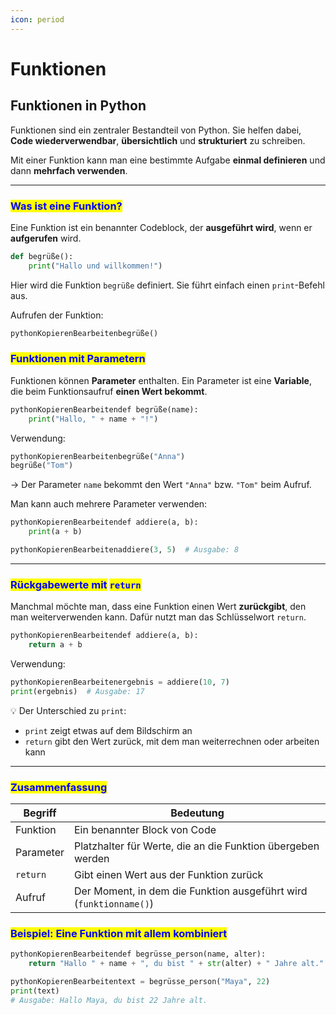 ```yaml
---
icon: period
---
```


# Funktionen

## Funktionen in Python

Funktionen sind ein zentraler Bestandteil von Python. Sie helfen dabei, **Code wiederverwendbar**, **übersichtlich** und **strukturiert** zu schreiben.

Mit einer Funktion kann man eine bestimmte Aufgabe **einmal definieren** und dann **mehrfach verwenden**.

***

### <mark style="color:blue;">Was ist eine Funktion?</mark>

Eine Funktion ist ein benannter Codeblock, der **ausgeführt wird**, wenn er **aufgerufen** wird.

```python
def begrüße():
    print("Hallo und willkommen!")
```



Hier wird die Funktion `begrüße` definiert. Sie führt einfach einen `print`-Befehl aus.

Aufrufen der Funktion:

```python
pythonKopierenBearbeitenbegrüße()
```



### <mark style="color:blue;">Funktionen mit Parametern</mark>

Funktionen können **Parameter** enthalten. Ein Parameter ist eine **Variable**, die beim Funktionsaufruf **einen Wert bekommt**.

```python
pythonKopierenBearbeitendef begrüße(name):
    print("Hallo, " + name + "!")
```

Verwendung:

```python
pythonKopierenBearbeitenbegrüße("Anna")
begrüße("Tom")
```

→ Der Parameter `name` bekommt den Wert `"Anna"` bzw. `"Tom"` beim Aufruf.

Man kann auch mehrere Parameter verwenden:

```python
pythonKopierenBearbeitendef addiere(a, b):
    print(a + b)
```

```python
pythonKopierenBearbeitenaddiere(3, 5)  # Ausgabe: 8
```

***

### <mark style="color:blue;">Rückgabewerte mit</mark> <mark style="color:blue;"></mark><mark style="color:blue;">`return`</mark>

Manchmal möchte man, dass eine Funktion einen Wert **zurückgibt**, den man weiterverwenden kann. Dafür nutzt man das Schlüsselwort `return`.

```python
pythonKopierenBearbeitendef addiere(a, b):
    return a + b
```

Verwendung:

```python
pythonKopierenBearbeitenergebnis = addiere(10, 7)
print(ergebnis)  # Ausgabe: 17
```

💡 Der Unterschied zu `print`:

* `print` zeigt etwas auf dem Bildschirm an
* `return` gibt den Wert zurück, mit dem man weiterrechnen oder arbeiten kann

***

### <mark style="color:blue;">Zusammenfassung</mark>

| Begriff   | Bedeutung                                                          |
| --------- | ------------------------------------------------------------------ |
| Funktion  | Ein benannter Block von Code                                       |
| Parameter | Platzhalter für Werte, die an die Funktion übergeben werden        |
| `return`  | Gibt einen Wert aus der Funktion zurück                            |
| Aufruf    | Der Moment, in dem die Funktion ausgeführt wird (`funktionname()`) |

### <mark style="color:blue;">Beispiel: Eine Funktion mit allem kombiniert</mark>

```python
pythonKopierenBearbeitendef begrüsse_person(name, alter):
    return "Hallo " + name + ", du bist " + str(alter) + " Jahre alt."
```

```python
pythonKopierenBearbeitentext = begrüsse_person("Maya", 22)
print(text)
# Ausgabe: Hallo Maya, du bist 22 Jahre alt.
```


